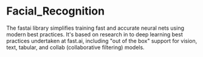 # Facial_Recognition
The fastai library simplifies training fast and accurate neural nets using modern best practices. It's based on research in to deep learning best practices undertaken at fast.ai, including "out of the box" support for vision, text, tabular, and collab (collaborative filtering) models.
